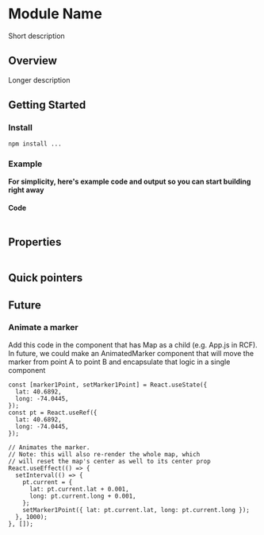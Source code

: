 # Module Name

Short description

## Overview

Longer description

## Getting Started

### Install

`npm install ...`

### Example

**For simplicity, here's example code and output so you can start building right away**

#### Code

```

```

## Properties

```

```

## Quick pointers

## Future

### Animate a marker

Add this code in the component that has Map as a child (e.g. App.js in RCF). In future, we could make an AnimatedMarker component that will move the marker from point A to point B and encapsulate that logic in a single component

```
const [marker1Point, setMarker1Point] = React.useState({
  lat: 40.6892,
  long: -74.0445,
});
const pt = React.useRef({
  lat: 40.6892,
  long: -74.0445,
});

// Animates the marker.
// Note: this will also re-render the whole map, which
// will reset the map's center as well to its center prop
React.useEffect(() => {
  setInterval(() => {
    pt.current = {
      lat: pt.current.lat + 0.001,
      long: pt.current.long + 0.001,
    };
    setMarker1Point({ lat: pt.current.lat, long: pt.current.long });
  }, 1000);
}, []);
```
